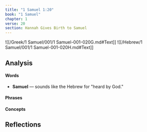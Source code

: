 ```yaml
---
title: "1 Samuel 1:20"
book: "1 Samuel"
chapter: 1
verse: 20
section: Hannah Gives Birth to Samuel
---
```

![[/Greek/1 Samuel/001/1 Samuel-001-020G.md#Text]]
![[/Hebrew/1 Samuel/001/1 Samuel-001-020H.md#Text]]

## Analysis

#### Words
- **Samuel** — sounds like the Hebrew for "heard by God."

#### Phrases

#### Concepts

## Reflections
